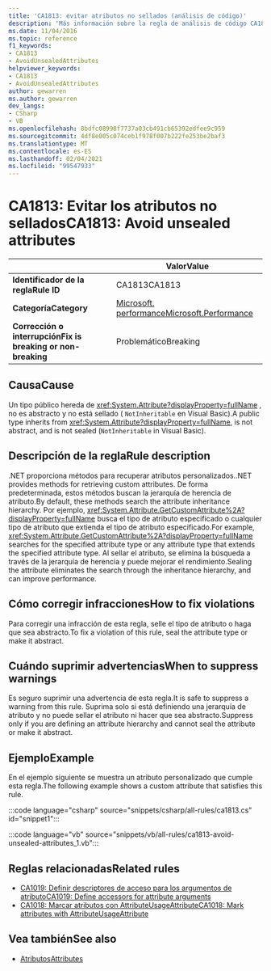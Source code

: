 ```yaml
---
title: 'CA1813: evitar atributos no sellados (análisis de código)'
description: 'Más información sobre la regla de análisis de código CA1813: evitar atributos no sellados'
ms.date: 11/04/2016
ms.topic: reference
f1_keywords:
- CA1813
- AvoidUnsealedAttributes
helpviewer_keywords:
- CA1813
- AvoidUnsealedAttributes
author: gewarren
ms.author: gewarren
dev_langs:
- CSharp
- VB
ms.openlocfilehash: 8bdfc08998f7737a03cb491cb65392edfee9c959
ms.sourcegitcommit: 4df8e005c074ceb1f978f007b222fe253be2baf3
ms.translationtype: MT
ms.contentlocale: es-ES
ms.lasthandoff: 02/04/2021
ms.locfileid: "99547933"
---
```

# <a name="ca1813-avoid-unsealed-attributes"></a><span data-ttu-id="d9217-103">CA1813: Evitar los atributos no sellados</span><span class="sxs-lookup"><span data-stu-id="d9217-103">CA1813: Avoid unsealed attributes</span></span>

| | <span data-ttu-id="d9217-104">Valor</span><span class="sxs-lookup"><span data-stu-id="d9217-104">Value</span></span> |
|-|-|
| <span data-ttu-id="d9217-105">**Identificador de la regla**</span><span class="sxs-lookup"><span data-stu-id="d9217-105">**Rule ID**</span></span> |<span data-ttu-id="d9217-106">CA1813</span><span class="sxs-lookup"><span data-stu-id="d9217-106">CA1813</span></span>|
| <span data-ttu-id="d9217-107">**Categoría**</span><span class="sxs-lookup"><span data-stu-id="d9217-107">**Category**</span></span> |[<span data-ttu-id="d9217-108">Microsoft. performance</span><span class="sxs-lookup"><span data-stu-id="d9217-108">Microsoft.Performance</span></span>](performance-warnings.md)|
| <span data-ttu-id="d9217-109">**Corrección o interrupción**</span><span class="sxs-lookup"><span data-stu-id="d9217-109">**Fix is breaking or non-breaking**</span></span> |<span data-ttu-id="d9217-110">Problemático</span><span class="sxs-lookup"><span data-stu-id="d9217-110">Breaking</span></span>|

## <a name="cause"></a><span data-ttu-id="d9217-111">Causa</span><span class="sxs-lookup"><span data-stu-id="d9217-111">Cause</span></span>

<span data-ttu-id="d9217-112">Un tipo público hereda de <xref:System.Attribute?displayProperty=fullName> , no es abstracto y no está sellado ( `NotInheritable` en Visual Basic).</span><span class="sxs-lookup"><span data-stu-id="d9217-112">A public type inherits from <xref:System.Attribute?displayProperty=fullName>, is not abstract, and is not sealed (`NotInheritable` in Visual Basic).</span></span>

## <a name="rule-description"></a><span data-ttu-id="d9217-113">Descripción de la regla</span><span class="sxs-lookup"><span data-stu-id="d9217-113">Rule description</span></span>

<span data-ttu-id="d9217-114">.NET proporciona métodos para recuperar atributos personalizados.</span><span class="sxs-lookup"><span data-stu-id="d9217-114">.NET provides methods for retrieving custom attributes.</span></span> <span data-ttu-id="d9217-115">De forma predeterminada, estos métodos buscan la jerarquía de herencia de atributo.</span><span class="sxs-lookup"><span data-stu-id="d9217-115">By default, these methods search the attribute inheritance hierarchy.</span></span> <span data-ttu-id="d9217-116">Por ejemplo, <xref:System.Attribute.GetCustomAttribute%2A?displayProperty=fullName> busca el tipo de atributo especificado o cualquier tipo de atributo que extienda el tipo de atributo especificado.</span><span class="sxs-lookup"><span data-stu-id="d9217-116">For example, <xref:System.Attribute.GetCustomAttribute%2A?displayProperty=fullName> searches for the specified attribute type or any attribute type that extends the specified attribute type.</span></span> <span data-ttu-id="d9217-117">Al sellar el atributo, se elimina la búsqueda a través de la jerarquía de herencia y puede mejorar el rendimiento.</span><span class="sxs-lookup"><span data-stu-id="d9217-117">Sealing the attribute eliminates the search through the inheritance hierarchy, and can improve performance.</span></span>

## <a name="how-to-fix-violations"></a><span data-ttu-id="d9217-118">Cómo corregir infracciones</span><span class="sxs-lookup"><span data-stu-id="d9217-118">How to fix violations</span></span>

<span data-ttu-id="d9217-119">Para corregir una infracción de esta regla, selle el tipo de atributo o haga que sea abstracto.</span><span class="sxs-lookup"><span data-stu-id="d9217-119">To fix a violation of this rule, seal the attribute type or make it abstract.</span></span>

## <a name="when-to-suppress-warnings"></a><span data-ttu-id="d9217-120">Cuándo suprimir advertencias</span><span class="sxs-lookup"><span data-stu-id="d9217-120">When to suppress warnings</span></span>

<span data-ttu-id="d9217-121">Es seguro suprimir una advertencia de esta regla.</span><span class="sxs-lookup"><span data-stu-id="d9217-121">It is safe to suppress a warning from this rule.</span></span> <span data-ttu-id="d9217-122">Suprima solo si está definiendo una jerarquía de atributo y no puede sellar el atributo ni hacer que sea abstracto.</span><span class="sxs-lookup"><span data-stu-id="d9217-122">Suppress only if you are defining an attribute hierarchy and cannot seal the attribute or make it abstract.</span></span>

## <a name="example"></a><span data-ttu-id="d9217-123">Ejemplo</span><span class="sxs-lookup"><span data-stu-id="d9217-123">Example</span></span>

<span data-ttu-id="d9217-124">En el ejemplo siguiente se muestra un atributo personalizado que cumple esta regla.</span><span class="sxs-lookup"><span data-stu-id="d9217-124">The following example shows a custom attribute that satisfies this rule.</span></span>

:::code language="csharp" source="snippets/csharp/all-rules/ca1813.cs" id="snippet1":::

:::code language="vb" source="snippets/vb/all-rules/ca1813-avoid-unsealed-attributes_1.vb":::

## <a name="related-rules"></a><span data-ttu-id="d9217-125">Reglas relacionadas</span><span class="sxs-lookup"><span data-stu-id="d9217-125">Related rules</span></span>

- [<span data-ttu-id="d9217-126">CA1019: Definir descriptores de acceso para los argumentos de atributo</span><span class="sxs-lookup"><span data-stu-id="d9217-126">CA1019: Define accessors for attribute arguments</span></span>](ca1019.md)
- [<span data-ttu-id="d9217-127">CA1018: Marcar atributos con AttributeUsageAttribute</span><span class="sxs-lookup"><span data-stu-id="d9217-127">CA1018: Mark attributes with AttributeUsageAttribute</span></span>](ca1018.md)

## <a name="see-also"></a><span data-ttu-id="d9217-128">Vea también</span><span class="sxs-lookup"><span data-stu-id="d9217-128">See also</span></span>

- [<span data-ttu-id="d9217-129">Atributos</span><span class="sxs-lookup"><span data-stu-id="d9217-129">Attributes</span></span>](../../../standard/design-guidelines/attributes.md)
